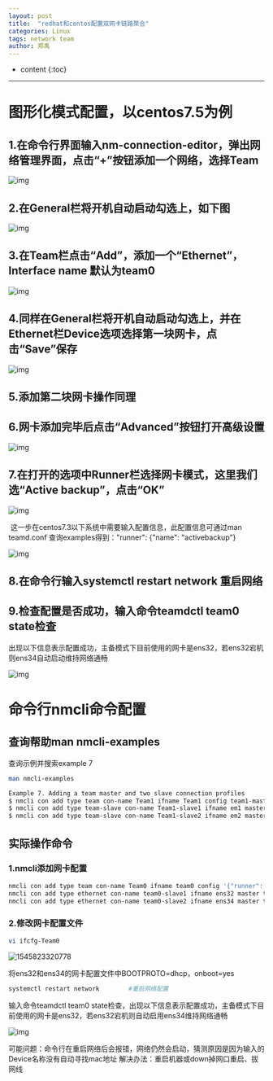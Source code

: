 ```yaml
---
layout: post
title:  "redhat和centos配置双网卡链路聚合"
categories: Linux
tags: network team
author: 郑禹
---
```


* content
{:toc}
---
# 图形化模式配置，以centos7.5为例

## 1.在命令行界面输入nm-connection-editor，弹出网络管理界面，点击“+”按钮添加一个网络，选择Team

![img](http://t1.aixinxi.net/o_1cvl7si9e14ra11sh2qo4sr1oufa.png-w.jpg)





## 2.在General栏将开机自动启动勾选上，如下图

![img](http://t1.aixinxi.net/o_1cvl7ttk7rca1fuq1hm1q2c1jn4a.png-w.jpg)

## 3.在Team栏点击“Add”，添加一个“Ethernet”，Interface name 默认为team0

![img](http://t1.aixinxi.net/o_1cvl7v0cnnjric81ucogtancla.png-w.jpg)

## 4.同样在General栏将开机自动启动勾选上，并在Ethernet栏Device选项选择第一块网卡，点击“Save”保存

![img](http://t1.aixinxi.net/o_1cvl806qd199s1clf7cm1qmc1egca.png-w.jpg)

## 5.添加第二块网卡操作同理

## 6.网卡添加完毕后点击“Advanced”按钮打开高级设置

![img](http://t1.aixinxi.net/o_1cvl814to1a5fvn0f4m22t109a.png-w.jpg)

## 7.在打开的选项中Runner栏选择网卡模式，这里我们选“Active backup”，点击“OK”

![img](http://t1.aixinxi.net/o_1cvl82fnu358vh0eplvm21clda.png-w.jpg)



​	这一步在centos7.3以下系统中需要输入配置信息，此配置信息可通过man teamd.conf 查询examples得到："runner": {"name": "activebackup"}

![img](http://t1.aixinxi.net/o_1cvl83bjgs0j1jsp1vo2p6lpo7a.png-w.jpg)

## 8.在命令行输入systemctl restart network 重启网络

## 9.检查配置是否成功，输入命令teamdctl team0 state检查

出现以下信息表示配置成功，主备模式下目前使用的网卡是ens32，若ens32宕机则ens34自动启动维持网络通畅

![img](http://t1.aixinxi.net/o_1cvl8484h11vepvq1i125i1l9fa.png-w.jpg)

# 命令行nmcli命令配置
## 查询帮助man nmcli-examples
查询示例并搜索example 7
```sh
man nmcli-examples
```
```sh
Example 7. Adding a team master and two slave connection profiles
$ nmcli con add type team con-name Team1 ifname Team1 config team1-master-json.conf
$ nmcli con add type team-slave con-name Team1-slave1 ifname em1 master Team1
$ nmcli con add type team-slave con-name Team1-slave2 ifname em2 master Team1
```
## 实际操作命令
### 1.nmcli添加网卡配置
```sh
nmcli con add type team con-name Team0 ifname team0 config '{"runner": {"name": "activebackup"}}'
nmcli con add type ethernet con-name team0-slave1 ifname ens32 master team0
nmcli con add type ethernet con-name team0-slave2 ifname ens34 master team0
```

### 2.修改网卡配置文件
```sh
vi ifcfg-Team0
```
![1545823320778](http://t1.aixinxi.net/o_1cvl85bdpatg2iv1n911267i9ua.png-w.jpg)

将ens32和ens34的网卡配置文件中BOOTPROTO=dhcp，onboot=yes
```sh
systemctl restart network        #重启网络配置
```
输入命令teamdctl team0 state检查，出现以下信息表示配置成功，主备模式下目前使用的网卡是ens32，若ens32宕机则自动启用ens34维持网络通畅

![img](http://t1.aixinxi.net/o_1cvl8484h11vepvq1i125i1l9fa.png-w.jpg)

可能问题：命令行在重启网络后会报错，网络仍然会启动，猜测原因是因为输入的Device名称没有自动寻找mac地址
解决办法：重启机器或down掉网口重启、拔网线